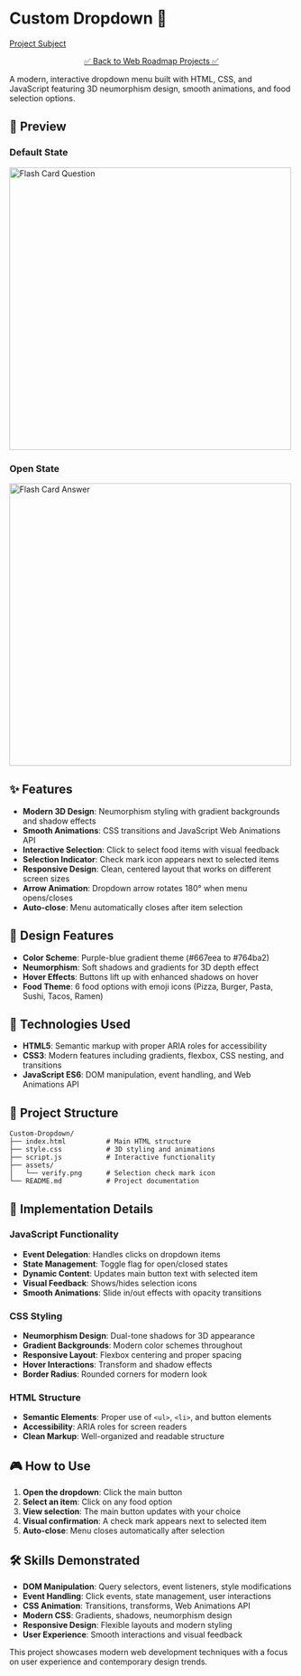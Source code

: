 # Custom Dropdown 🍕

[Project Subject](https://roadmap.sh/projects/custom-dropdown)

<div align="center">

[✅ Back to Web Roadmap Projects ✅](https://github.com/YounesMoukhlij/web-roadmap-projects)
</div>

A modern, interactive dropdown menu built with HTML, CSS, and JavaScript featuring 3D neumorphism design, smooth animations, and food selection options.

## 📸 Preview

### Default State
<img src="images/1.png" alt="Flash Card Question" width="500">

### Open State
<img src="images/2.png" alt="Flash Card Answer" width="500">

## ✨ Features

- **Modern 3D Design**: Neumorphism styling with gradient backgrounds and shadow effects
- **Smooth Animations**: CSS transitions and JavaScript Web Animations API
- **Interactive Selection**: Click to select food items with visual feedback
- **Selection Indicator**: Check mark icon appears next to selected items
- **Responsive Design**: Clean, centered layout that works on different screen sizes
- **Arrow Animation**: Dropdown arrow rotates 180° when menu opens/closes
- **Auto-close**: Menu automatically closes after item selection

## 🎨 Design Features

- **Color Scheme**: Purple-blue gradient theme (#667eea to #764ba2)
- **Neumorphism**: Soft shadows and gradients for 3D depth effect
- **Hover Effects**: Buttons lift up with enhanced shadows on hover
- **Food Theme**: 6 food options with emoji icons (Pizza, Burger, Pasta, Sushi, Tacos, Ramen)

## 🚀 Technologies Used

- **HTML5**: Semantic markup with proper ARIA roles for accessibility
- **CSS3**: Modern features including gradients, flexbox, CSS nesting, and transitions
- **JavaScript ES6**: DOM manipulation, event handling, and Web Animations API

## 📁 Project Structure

```
Custom-Dropdown/
├── index.html          # Main HTML structure
├── style.css           # 3D styling and animations
├── script.js           # Interactive functionality
├── assets/
│   └── verify.png      # Selection check mark icon
└── README.md           # Project documentation
```

## 🎯 Implementation Details

### JavaScript Functionality
- **Event Delegation**: Handles clicks on dropdown items
- **State Management**: Toggle flag for open/closed states
- **Dynamic Content**: Updates main button text with selected item
- **Visual Feedback**: Shows/hides selection icons
- **Smooth Animations**: Slide in/out effects with opacity transitions

### CSS Styling
- **Neumorphism Design**: Dual-tone shadows for 3D appearance
- **Gradient Backgrounds**: Modern color schemes throughout
- **Responsive Layout**: Flexbox centering and proper spacing
- **Hover Interactions**: Transform and shadow effects
- **Border Radius**: Rounded corners for modern look

### HTML Structure
- **Semantic Elements**: Proper use of `<ul>`, `<li>`, and button elements
- **Accessibility**: ARIA roles for screen readers
- **Clean Markup**: Well-organized and readable structure

## 🎮 How to Use

1. **Open the dropdown**: Click the main button
2. **Select an item**: Click on any food option
3. **View selection**: The main button updates with your choice
4. **Visual confirmation**: A check mark appears next to selected item
5. **Auto-close**: Menu closes automatically after selection

## 🛠️ Skills Demonstrated

- **DOM Manipulation**: Query selectors, event listeners, style modifications
- **Event Handling**: Click events, state management, user interactions
- **CSS Animation**: Transitions, transforms, Web Animations API
- **Modern CSS**: Gradients, shadows, neumorphism design
- **Responsive Design**: Flexible layouts and modern styling
- **User Experience**: Smooth interactions and visual feedback

This project showcases modern web development techniques with a focus on user experience and contemporary design trends.
